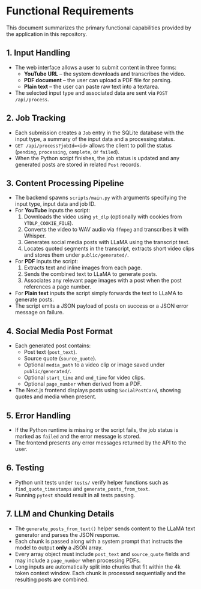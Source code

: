 # Functional Requirements

This document summarizes the primary functional capabilities provided by the application in this repository.

## 1. Input Handling
- The web interface allows a user to submit content in three forms:
  - **YouTube URL** – the system downloads and transcribes the video.
  - **PDF document** – the user can upload a PDF file for parsing.
  - **Plain text** – the user can paste raw text into a textarea.
- The selected input type and associated data are sent via `POST /api/process`.

## 2. Job Tracking
- Each submission creates a `Job` entry in the SQLite database with the input type, a summary of the input data and a processing status.
- `GET /api/process?jobId=<id>` allows the client to poll the status (`pending`, `processing`, `complete`, or `failed`).
- When the Python script finishes, the job status is updated and any generated posts are stored in related `Post` records.

## 3. Content Processing Pipeline
- The backend spawns `scripts/main.py` with arguments specifying the input type, input data and job ID.
- For **YouTube** inputs the script:
  1. Downloads the video using `yt_dlp` (optionally with cookies from `YTDLP_COOKIE_FILE`).
  2. Converts the video to WAV audio via `ffmpeg` and transcribes it with Whisper.
  3. Generates social media posts with LLaMA using the transcript text.
  4. Locates quoted segments in the transcript, extracts short video clips and stores them under `public/generated/`.
- For **PDF** inputs the script:
  1. Extracts text and inline images from each page.
  2. Sends the combined text to LLaMA to generate posts.
  3. Associates any relevant page images with a post when the post references a page number.
- For **Plain text** inputs the script simply forwards the text to LLaMA to generate posts.
- The script emits a JSON payload of posts on success or a JSON error message on failure.

## 4. Social Media Post Format
- Each generated post contains:
  - Post text (`post_text`).
  - Source quote (`source_quote`).
  - Optional `media_path` to a video clip or image saved under `public/generated/`.
  - Optional `start_time` and `end_time` for video clips.
  - Optional `page_number` when derived from a PDF.
- The Next.js frontend displays posts using `SocialPostCard`, showing quotes and media when present.

## 5. Error Handling
- If the Python runtime is missing or the script fails, the job status is marked as `failed` and the error message is stored.
- The frontend presents any error messages returned by the API to the user.

## 6. Testing
- Python unit tests under `tests/` verify helper functions such as `find_quote_timestamps` and `generate_posts_from_text`.
- Running `pytest` should result in all tests passing.

## 7. LLM and Chunking Details
- The `generate_posts_from_text()` helper sends content to the LLaMA text generator and parses the JSON response.
- Each chunk is passed along with a system prompt that instructs the model to output **only** a JSON array.
- Every array object must include `post_text` and `source_quote` fields and may include a `page_number` when processing PDFs.
- Long inputs are automatically split into chunks that fit within the 4k token context window. Each chunk is processed sequentially and the resulting posts are combined.

